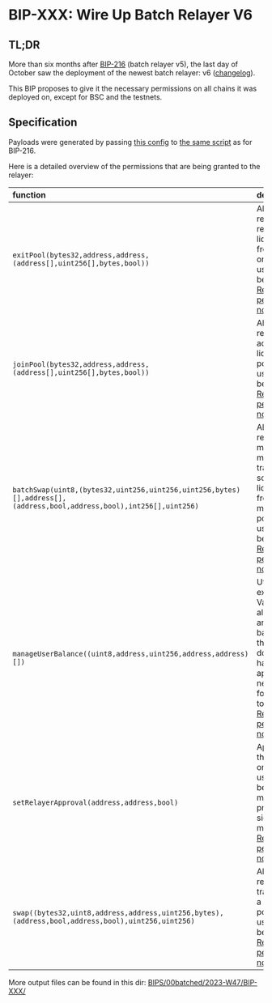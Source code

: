 # BIP-XXX: Wire Up Batch Relayer V6

## TL;DR

More than six months after [BIP-216](https://forum.balancer.fi/t/bip-216-add-permissions-for-batch-relayer-v5-second-attempt/4534) (batch relayer v5), the last day of October saw the deployment of the newest batch relayer: v6 ([changelog](https://forum.balancer.fi/t/bip-216-add-permissions-for-batch-relayer-v5-second-attempt/4534)).

This BIP proposes to give it the necessary permissions on all chains it was deployed on, except for BSC and the testnets.

## Specification

Payloads were generated by passing [this config](https://github.com/BalancerMaxis/multisig-ops/blob/df1a2cf41d75aa9fd11c33ae673b222ce42c651c/BIPs/00batched/2023-W47/BIP-XXX/2023-11-21.json) to [the same script](https://github.com/BalancerMaxis/multisig-ops/blob/df1a2cf41d75aa9fd11c33ae673b222ce42c651c/action-scripts/gen_add_permissions_payload.py) as for BIP-216.

Here is a detailed overview of the permissions that are being granted to the relayer:

| function                                                                                                            | description                                                                                                                                                                                                                                                     |
| :------------------------------------------------------------------------------------------------------------------ | :-------------------------------------------------------------------------------------------------------------------------------------------------------------------------------------------------------------------------------------------------------------- |
| `exitPool(bytes32,address,address,(address[],uint256[],bytes,bool))`                                                | Allow a relayer to remove liquidity from a pool on the user's behalf. [Relayer permissions notes](https://github.com/BalancerMaxis/multisig-ops/blob/staging/docs/Authorizer/vault_permissions.md)                                                              |
| `joinPool(bytes32,address,address,(address[],uint256[],bytes,bool))`                                                | Allow a relayer to add liquidity to a pool on the user's behalf. [Relayer permissions notes](https://github.com/BalancerMaxis/multisig-ops/blob/staging/docs/Authorizer/vault_permissions.md)                                                                   |
| `batchSwap(uint8,(bytes32,uint256,uint256,uint256,bytes)[],address[],(address,bool,address,bool),int256[],uint256)` | Allow a relayer to make a multihop trade or source liquidity from multiple pools on a users behalf. [Relayer permissions notes](https://github.com/BalancerMaxis/multisig-ops/blob/staging/docs/Authorizer/vault_permissions.md)                                |
| `manageUserBalance((uint8,address,uint256,address,address)[])`                                                      | Utilize existing Vault allowances and internal balances so that a user does not have to re-approve the new relayer for each token. [Relayer permissions notes](https://github.com/BalancerMaxis/multisig-ops/blob/staging/docs/Authorizer/vault_permissions.md) |
| `setRelayerApproval(address,address,bool)`                                                                          | Approve the relayer on the user's behalf (user must still provide a signed message). [Relayer permissions notes](https://github.com/BalancerMaxis/multisig-ops/blob/staging/docs/Authorizer/vault_permissions.md)                                               |
| `swap((bytes32,uint8,address,address,uint256,bytes),(address,bool,address,bool),uint256,uint256)`                   | Allow a relayer to trade within a single pool on the user's behalf. [Relayer permissions notes](https://github.com/BalancerMaxis/multisig-ops/blob/staging/docs/Authorizer/vault_permissions.md)                                                                |

More output files can be found in this dir: [BIPS/00batched/2023-W47/BIP-XXX/](https://github.com/BalancerMaxis/multisig-ops/tree/df1a2cf41d75aa9fd11c33ae673b222ce42c651c/BIPs/00batched/2023-W47/BIP-XXX)
